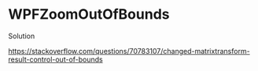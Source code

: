 # WPFZoomOutOfBounds


Solution

<Grid x:Name="gridMain" ClipToBounds="True">
  
  
  
https://stackoverflow.com/questions/70783107/changed-matrixtransform-result-control-out-of-bounds
